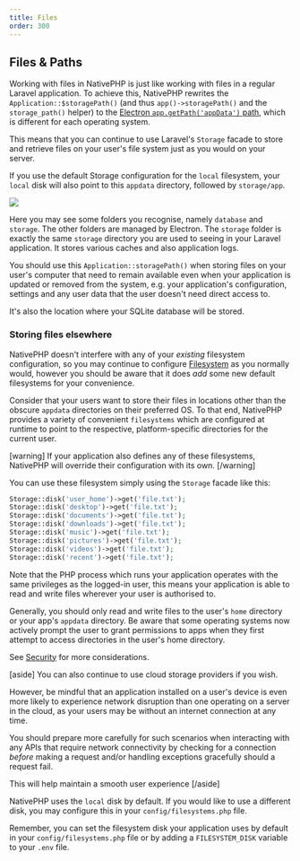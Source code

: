 ```yaml
---
title: Files
order: 300
---
```


## Files & Paths

Working with files in NativePHP is just like working with files in a regular Laravel application.
To achieve this, NativePHP rewrites the `Application::$storagePath()` (and thus `app()->storagePath()` and the `storage_path()` helper)
to the [Electron `app.getPath('appData')` path](https://www.electronjs.org/docs/latest/api/app#appgetpathname),
which is different for each operating system.

This means that you can continue to use Laravel's `Storage` facade to store and retrieve files on your user's file
system just as you would on your server.

If you use the default Storage configuration for the `local` filesystem, your `local` disk will also point to this
`appdata` directory, followed by `storage/app`.

![](/img/appdata.png)

Here you may see some folders you recognise, namely `database` and `storage`. The other folders are managed by Electron.
The `storage` folder is exactly the same `storage` directory you are used to seeing in your Laravel application. It
stores various caches and also application logs.

You should use this `Application::storagePath()` when storing files on your user's computer that need to remain
available even when your application is updated or removed from the system, e.g. your application's configuration,
settings and any user data that the user doesn't need direct access to.

It's also the location where your SQLite database will be stored.

### Storing files elsewhere

NativePHP doesn't interfere with any of your _existing_ filesystem configuration, so you may continue to configure
[Filesystem](https://laravel.com/docs/filesystem) as you normally would, however you should be aware that it does
_add_ some new default filesystems for your convenience.

Consider that your users want to store their files in locations other than the obscure `appdata` directories on their
preferred OS. To that end, NativePHP provides a variety of convenient `filesystems` which are configured at runtime to
point to the respective, platform-specific directories for the current user.

[warning]
If your application also defines any of these filesystems, NativePHP will override their configuration with its own.
[/warning]

You can use these filesystem simply using the `Storage` facade like this:

```php
Storage::disk('user_home')->get('file.txt');
Storage::disk('desktop')->get('file.txt');
Storage::disk('documents')->get('file.txt');
Storage::disk('downloads')->get('file.txt');
Storage::disk('music')->get('file.txt');
Storage::disk('pictures')->get('file.txt');
Storage::disk('videos')->get('file.txt');
Storage::disk('recent')->get('file.txt');
```

Note that the PHP process which runs your application operates with the same privileges as the logged-in user, this
means your application is able to read and write files wherever your user is authorised to.

Generally, you should only read and write files to the user's `home` directory or your app's `appdata` directory. Be
aware that some operating systems now actively prompt the user to grant permissions to apps when they first attempt to
access directories in the user's home directory.

See [Security](/docs/digging-deeper/security) for more considerations.

[aside]
You can also continue to use cloud storage providers if you wish.

However, be mindful that an application installed on a user's device is even more likely to experience network
disruption than one operating on a server in the cloud, as your users may be without an internet connection at any
time.

You should prepare more carefully for such scenarios when interacting with any APIs that require network connectivity
by checking for a connection _before_ making a request and/or handling exceptions gracefully should a request fail.

This will help maintain a smooth user experience
[/aside]

NativePHP uses the `local` disk by default. If you would like to use a different disk, you may configure this in your
`config/filesystems.php` file.

Remember, you can set the filesystem disk your application uses by default in your `config/filesystems.php` file or by
adding a `FILESYSTEM_DISK` variable to your `.env` file.
